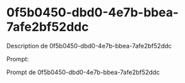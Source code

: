 # 0f5b0450-dbd0-4e7b-bbea-7afe2bf52ddc

Description de 0f5b0450-dbd0-4e7b-bbea-7afe2bf52ddc

Prompt:

Prompt de 0f5b0450-dbd0-4e7b-bbea-7afe2bf52ddc